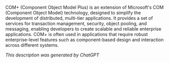 COM+ (Component Object Model Plus) is an extension of Microsoft's COM (Component Object Model) technology, designed to simplify the development of distributed, multi-tier applications. It provides a set of services for transaction management, security, object pooling, and messaging, enabling developers to create scalable and reliable enterprise applications. COM+ is often used in applications that require robust enterprise-level features such as component-based design and interaction across different systems.

*This description was generated by ChatGPT*